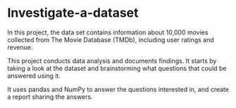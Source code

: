 # Investigate-a-dataset
In this project, the data set contains information about 10,000 movies collected from The Movie Database (TMDb), including user ratings and revenue.

This project conducts data analysis and documents findings. It starts by taking a look at the dataset and brainstorming what questions that could be answered using it.

It uses pandas and NumPy to answer the questions interested in, and create a report sharing the answers.
